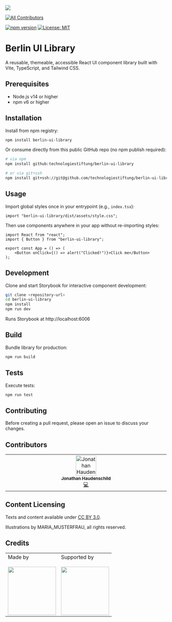 ![](https://img.shields.io/badge/Built%20with%20%E2%9D%A4%EF%B8%8F-at%20Technologiestiftung%20Berlin-blue)

<!-- ALL-CONTRIBUTORS-BADGE:START -->

[![All Contributors](https://img.shields.io/badge/all_contributors-1-orange.svg?style=flat-square)](#contributors-)

<!-- ALL-CONTRIBUTORS-BADGE:END -->

[![npm version](https://img.shields.io/npm/v/berlin-ui-library?color=blue)](https://www.npmjs.com/package/berlin-ui-library)
[![License: MIT](https://img.shields.io/badge/License-MIT-green.svg)](LICENSE)

# Berlin UI Library

A reusable, themeable, accessible React UI component library built with Vite, TypeScript, and Tailwind CSS.

## Prerequisites

- Node.js v14 or higher
- npm v6 or higher

## Installation

Install from npm registry:

```bash
npm install berlin-ui-library
```

Or consume directly from this public GitHub repo (no npm publish required):

```bash
# via npm
npm install github:technologiestiftung/berlin-ui-library

# or via git+ssh
npm install git+ssh://git@github.com/technologiestiftung/berlin-ui-library.git
```

## Usage

Import global styles once in your entrypoint (e.g., `index.tsx`):

```tsx
import "berlin-ui-library/dist/assets/style.css";
```

Then use components anywhere in your app without re-importing styles:

```tsx
import React from "react";
import { Button } from "berlin-ui-library";

export const App = () => (
	<Button onClick={() => alert("Clicked!")}>Click me</Button>
);
```

## Development

Clone and start Storybook for interactive component development:

```bash
git clone <repository-url>
cd berlin-ui-library
npm install
npm run dev
```

Runs Storybook at http://localhost:6006

## Build

Bundle library for production:

```bash
npm run build
```

## Tests

Execute tests:

```bash
npm run test
```

## Contributing

Before creating a pull request, please open an issue to discuss your changes.

## Contributors

<!-- ALL-CONTRIBUTORS-LIST:START -->
<!-- prettier-ignore-start -->
<!-- markdownlint-disable -->
<table>
  <tbody>
    <tr>
      <td align="center" valign="top" width="14.28%"><a href="https://github.com/JonathanHaudenschild-TsB"><img src="https://avatars.githubusercontent.com/u/201598680?v=4?s=64" width="64px;" alt="Jonathan Haudenschild"/><br /><sub><b>Jonathan Haudenschild</b></sub></a><br /><a href="https://github.com/technologiestiftung/template-default/commits?author=JonathanHaudenschild-TsB" title="Code">💻</a></td>
    </tr>
  </tbody>
</table>

<!-- markdownlint-restore -->
<!-- prettier-ignore-end -->

<!-- ALL-CONTRIBUTORS-LIST:END -->

## Content Licensing

Texts and content available under [CC BY 3.0](https://creativecommons.org/licenses/by/3.0/).

Illustrations by MARIA_MUSTERFRAU, all rights reserved.

## Credits

<table>
  <tr>
    <td>
      Made by  <a href="https://www.technologiestiftung-berlin.de/">
        <br />
        <br />
        <img width="150" src="https://logos.citylab-berlin.org/logo-technologiestiftung-berlin-de.svg" />
      </a>
    </td>
    <td>
      Supported by <a href="https://www.berlin.de/">
        <br />
        <br />
        <img width="150" src="https://logos.citylab-berlin.org/logo-berlin.svg" />
      </a>
    </td>
  </tr>
</table>
